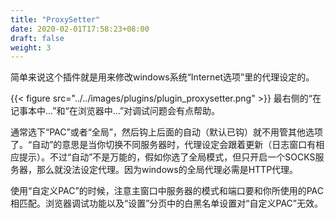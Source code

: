 ```yaml
---
title: "ProxySetter"
date: 2020-02-01T17:58:23+08:00
draft: false
weight: 3
---
```


简单来说这个插件就是用来修改windows系统“Internet选项”里的代理设定的。  

{{< figure src="../../images/plugins/plugin_proxysetter.png" >}}
最右侧的“在记事本中...”和“在浏览器中...”对调试问题会有点帮助。  

通常选下“PAC”或者“全局”，然后钩上后面的自动（默认已钩）就不用管其他选项了。“自动”的意思是当你切换不同服务器时，代理设定会跟着更新（日志窗口有相应提示）。不过“自动”不是万能的，假如你选了全局模式，但只开启一个SOCKS服务器，那么就没法设定代理。因为windows的全局代理必需是HTTP代理。  

使用“自定义PAC”的时候，注意主窗口中服务器的模式和端口要和你所使用的PAC相匹配。浏览器调试功能以及“设置”分页中的白黑名单设置对“自定义PAC”无效。  
 